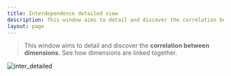 ```yaml
---
title: Interdependence detailed view
description: This window aims to detail and discover the correlation between dimensions. See how dimensions are linked together.
layout: page
---
```


> This window aims to detail and discover the **correlation between dimensions.** See how dimensions are linked together.

![inter_detailed]({{site.url}}{{site.baseurl}}/core_app/pivot/web_application/dashboard/images/inter_detailed.png)
